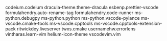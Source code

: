 codeium.codeium
dracula-theme.theme-dracula
esbenp.prettier-vscode
formulahendry.auto-rename-tag
formulahendry.code-runner
ms-python.debugpy
ms-python.python
ms-python.vscode-pylance
ms-vscode.cmake-tools
ms-vscode.cpptools
ms-vscode.cpptools-extension-pack
ritwickdey.liveserver
twxs.cmake
usernamehw.errorlens
vintharas.learn-vim
helium-icon-theme
vscodevim.vim
